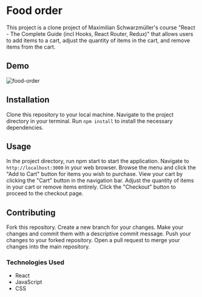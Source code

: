 # Food order

This project is a clone project of Maximilian Schwarzmüller's course "React - The Complete Guide (incl Hooks, React Router, Redux)" that allows users to add items to a cart, adjust the quantity of items in the cart, and remove items from the cart.

## Demo

![food-order](https://user-images.githubusercontent.com/73611059/229386674-ed69eee5-15c0-4ed6-98e2-58a05b235b22.gif)

## Installation

Clone this repository to your local machine.
Navigate to the project directory in your terminal.
Run
`npm install` to install the necessary dependencies.

## Usage

In the project directory, run npm start to start the application.
Navigate to
`http://localhost:3000`
in your web browser.
Browse the menu and click the "Add to Cart" button for items you wish to purchase.
View your cart by clicking the "Cart" button in the navigation bar.
Adjust the quantity of items in your cart or remove items entirely.
Click the "Checkout" button to proceed to the checkout page.

## Contributing

Fork this repository.
Create a new branch for your changes.
Make your changes and commit them with a descriptive commit message.
Push your changes to your forked repository.
Open a pull request to merge your changes into the main repository.

### Technologies Used

- React
- JavaScript
- CSS
